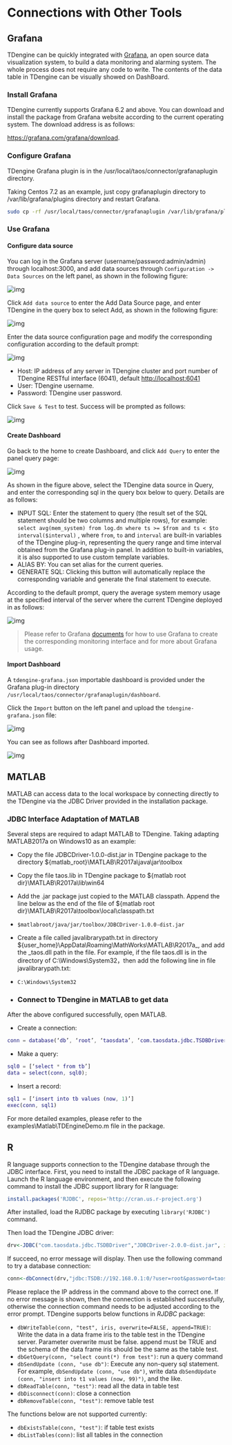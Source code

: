 # Connections with Other Tools

## <a class="anchor" id="grafana"></a> Grafana

TDengine can be quickly integrated with [Grafana](https://www.grafana.com/), an open source data visualization system, to build a data monitoring and alarming system. The whole process does not require any code to write. The contents of the data table in TDengine can be visually showed on DashBoard.

### Install Grafana

TDengine currently supports Grafana 6.2 and above. You can download and install the package from Grafana website according to the current operating system. The download address is as follows:

https://grafana.com/grafana/download.

### Configure Grafana

TDengine Grafana plugin is in the /usr/local/taos/connector/grafanaplugin directory. 

Taking Centos 7.2 as an example, just copy grafanaplugin directory to /var/lib/grafana/plugins directory and restart Grafana.

```bash
sudo cp -rf /usr/local/taos/connector/grafanaplugin /var/lib/grafana/plugins/tdengine
```

### Use Grafana

#### Configure data source

You can log in the Grafana server (username/password:admin/admin) through localhost:3000, and add data sources through `Configuration -> Data Sources` on the left panel, as shown in the following figure:

![img](../images/connections/add_datasource1.jpg)

Click `Add data source` to enter the Add Data Source page, and enter TDengine in the query box to select Add, as shown in the following figure:

![img](../images/connections/add_datasource2.jpg)

Enter the data source configuration page and modify the corresponding configuration according to the default prompt:

![img](../images/connections/add_datasource3.jpg)

- Host: IP address of any server in TDengine cluster and port number of TDengine RESTful interface (6041), default  [http://localhost:6041](http://localhost:6041/)
- User: TDengine username.
- Password: TDengine user password.

Click `Save & Test` to test. Success will be prompted as follows:

![img](../images/connections/add_datasource4.jpg)

#### Create Dashboard

Go back to the home  to create Dashboard, and click `Add Query` to enter the panel query page:

![img](../images/connections/create_dashboard1.jpg)

As shown in the figure above, select the TDengine data source in Query, and enter the corresponding sql in the query box below to query. Details are as follows:

- INPUT SQL: Enter the statement to query (the result set of the SQL statement should be two columns and multiple rows), for example: `select avg(mem_system) from log.dn where ts >= $from and ts < $to interval($interval)` , where `from`, `to` and `interval` are built-in variables of the TDengine plug-in, representing the query range and time interval obtained from the Grafana plug-in panel. In addition to built-in variables, it is also supported to use custom template variables.
- ALIAS BY: You can set alias for the current queries.
- GENERATE SQL: Clicking this button will automatically replace the corresponding variable and generate the final statement to execute.

According to the default prompt, query the average system memory usage at the specified interval of the server where the current TDengine deployed in as follows:

![img](../images/connections/create_dashboard2.jpg)

> Please refer to Grafana [documents](https://grafana.com/docs/) for how to use Grafana to create the corresponding monitoring interface and for more about Grafana usage.

#### Import Dashboard

A `tdengine-grafana.json` importable dashboard is provided under the Grafana plug-in directory `/usr/local/taos/connector/grafanaplugin/dashboard`.

Click the `Import` button on the left panel and upload the  `tdengine-grafana.json` file:

![img](../images/connections/import_dashboard1.jpg)

You can see as follows after Dashboard imported.

![img](../images/connections/import_dashboard2.jpg)

## <a class="anchor" id="matlab"></a> MATLAB

MATLAB can access data to the local workspace by connecting directly to the TDengine via the JDBC Driver provided in the installation package.

### JDBC Interface Adaptation of MATLAB

Several steps are required to adapt MATLAB to TDengine. Taking adapting MATLAB2017a on Windows10 as an example:

- Copy the file JDBCDriver-1.0.0-dist.ja*r* in TDengine package to the directory ${matlab_root}\MATLAB\R2017a\java\jar\toolbox
- Copy the file taos.lib in TDengine package to ${matlab root dir}\MATLAB\R2017a\lib\win64
- Add the .jar package just copied to the MATLAB classpath. Append the line below as the end of the file of ${matlab root dir}\MATLAB\R2017a\toolbox\local\classpath.txt
- ```
  $matlabroot/java/jar/toolbox/JDBCDriver-1.0.0-dist.jar
  ```

- Create a file called javalibrarypath.txt in directory ${user_home}\AppData\Roaming\MathWorks\MATLAB\R2017a_, and add the _taos.dll path in the file. For example, if the file taos.dll is in the directory of C:\Windows\System32，then add the following line in file javalibrarypath.txt:
- ```
  C:\Windows\System32
  ```

- ### Connect to TDengine in MATLAB to get data

After the above configured successfully, open MATLAB.

- Create a connection:

```matlab
conn = database(‘db’, ‘root’, ‘taosdata’, ‘com.taosdata.jdbc.TSDBDriver’, ‘jdbc:TSDB://127.0.0.1:0/’)
```

* Make a query:

```matlab
sql0 = [‘select * from tb’]
data = select(conn, sql0);
```

* Insert a record:

```matlab
sql1 = [‘insert into tb values (now, 1)’]
exec(conn, sql1)
```

For more detailed examples, please refer to the examples\Matlab\TDEngineDemo.m file in the package.

## <a class="anchor" id="r"></a> R 

R language supports connection to the TDengine database through the JDBC interface. First, you need to install the JDBC package of R language. Launch the R language environment, and then execute the following command to install the JDBC support library for R language:

```R
install.packages('RJDBC', repos='http://cran.us.r-project.org')
```

After installed, load the RJDBC package by executing `library('RJDBC')` command.

Then load the TDengine JDBC driver:

```R
drv<-JDBC("com.taosdata.jdbc.TSDBDriver","JDBCDriver-2.0.0-dist.jar", identifier.quote="\"")
```

If succeed, no error message will display. Then use the following command to try a database connection:

```R
conn<-dbConnect(drv,"jdbc:TSDB://192.168.0.1:0/?user=root&password=taosdata","root","taosdata")
```

Please replace the IP address in the command above to the correct one. If no error message is shown, then the connection is established successfully, otherwise the connection command needs to be adjusted according to the error prompt. TDengine supports below functions in *RJDBC* package:

- `dbWriteTable(conn, "test", iris, overwrite=FALSE, append=TRUE)`: Write the data in a data frame iris to the table test in the TDengine server. Parameter overwrite must be false. append must be TRUE and the schema of the data frame iris should be the same as the table test.
- `dbGetQuery(conn, "select count(*) from test")`: run a query command
- `dbSendUpdate (conn, "use db")`: Execute any non-query sql statement. For example, `dbSendUpdate (conn, "use db")`, write data `dbSendUpdate (conn, "insert into t1 values (now, 99)")`, and the like.
- `dbReadTable(conn, "test")`: read all the data in table test
- `dbDisconnect(conn)`: close a connection
- `dbRemoveTable(conn, "test")`: remove table test

The functions below are not supported currently:

- `dbExistsTable(conn, "test")`: if table test exists
- `dbListTables(conn)`: list all tables in the connection
